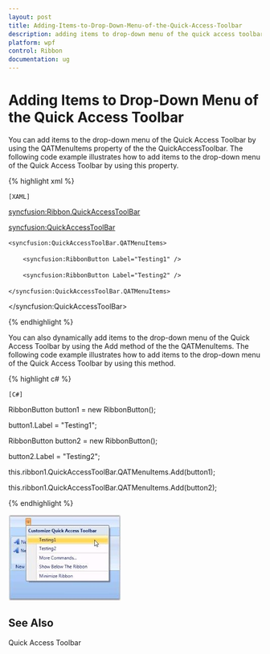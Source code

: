 ```yaml
---
layout: post
title: Adding-Items-to-Drop-Down-Menu-of-the-Quick-Access-Toolbar
description: adding items to drop-down menu of the quick access toolbar
platform: wpf
control: Ribbon
documentation: ug
---
```


# Adding Items to Drop-Down Menu of the Quick Access Toolbar

You can add items to the drop-down menu of the Quick Access Toolbar by using the QATMenuItems property of the the QuickAccessToolbar. The following code example illustrates how to add items to the drop-down menu of the Quick Access Toolbar by using this property.

{% highlight xml %}

    [XAML]



<syncfusion:Ribbon.QuickAccessToolBar>

<syncfusion:QuickAccessToolBar>

    <syncfusion:QuickAccessToolBar.QATMenuItems>

        <syncfusion:RibbonButton Label="Testing1" />

        <syncfusion:RibbonButton Label="Testing2" />

    </syncfusion:QuickAccessToolBar.QATMenuItems>

</syncfusion:QuickAccessToolBar>

 {% endhighlight %}





You can also dynamically add items to the drop-down menu of the Quick Access Toolbar by using the Add method of the the QATMenuItems. The following code example illustrates how to add items to the drop-down menu of the Quick Access Toolbar by using this method.

{% highlight c# %}
 
    [C#]



RibbonButton button1 = new RibbonButton();

button1.Label = "Testing1";



RibbonButton button2 = new RibbonButton();

button2.Label = "Testing2";



this.ribbon1.QuickAccessToolBar.QATMenuItems.Add(button1);

this.ribbon1.QuickAccessToolBar.QATMenuItems.Add(button2);

 {% endhighlight %}





![](Adding-Items-to-Drop-Down-Menu-of-the-Quick-Access-Toolbar_images/Adding-Items-to-Drop-Down-Menu-of-the-Quick-Access-Toolbar_img1.jpeg)




## See Also

Quick Access Toolbar

